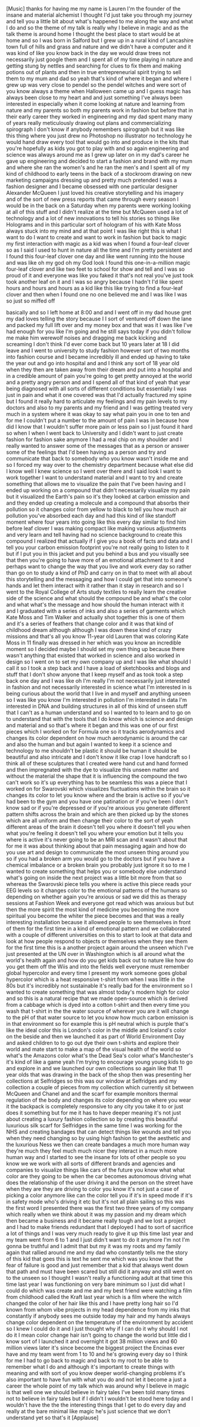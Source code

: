 
[Music]
thanks for having me my name is Lauren
I&#39;m the founder of the insane and
material alchemist I thought I&#39;d just
take you through my journey and tell you
a little bit about what&#39;s happened to me
along the way and what I do and so the
theme of my talk is really why I believe
in magic and as the talk theme is around
home I thought the best place to start
would be at home and so I was born in
Salford but I grew up in a rural kind of
Lancashire town full of hills and grass
and nature and we didn&#39;t have a computer
and it was kind of like you know back in
the day we would draw trees not
necessarily just google them and I spent
all of my time playing in nature and
getting stung by nettles and searching
for clues to fix them and making potions
out of plants and then in true
entrepreneurial spirit trying to sell
them to my mum and dad so yeah that&#39;s
kind of where it began and where I grew
up was very close to pendel so the
pendel witches and were sort of you know
always a theme when Halloween came up
and I guess magic has always been close
to my heart and and just something I&#39;ve
always been interested in especially
when it come looking at nature and
learning from nature and my parents so
both my parents work in fashion but
before that in their early career they
worked in engineering and my dad spent
many many of years really meticulously
drawing out plans and commercializing
spirograph I don&#39;t know if anybody
remembers spirograph but it was like
this thing where you just drew no
Photoshop no illustrator no technology
he would hand draw every tool that would
go into and produce in the kits that
you&#39;re hopefully as kids you got to play
with and so again engineering and
science was always around me as I grew
up later on in my dad&#39;s career he gave
up engineering and decided to start a
fashion and brand with my mum and where
she ran the women&#39;s and he ran the men&#39;s
and I spent all of my kind of childhood
to early teens in the back of a
stockroom drawing on new marketing
campaigns dressing up and pretty much
pretended I was a fashion designer and I
became obsessed with one particular
designer Alexander McQueen
I just loved his creative storytelling
and his imagery and
of the sort of new press reports that
came through every season I would be in
the back on a Saturday when my parents
were working looking at all of this
stuff and I didn&#39;t realize at the time
but McQueen used a lot of technology and
a lot of new innovations to tell his
stories so things like Holograms and in
this particular sort of hologram of his
with Kate Moss always stuck into my mind
and at that point I was like right this
is what I want to do I want to create
and want to work in fashion but back to
magic my first interaction with magic as
a kid was when I found a four-leaf
clover so as I said I used to hunt in
nature all the time and I&#39;m pretty
persistent and I found this four-leaf
clover one day and like went running
into the house and was like oh my god oh
my God look I found this
one-in-a-million magic four-leaf clover
and like two feet to school for show and
tell and I was so proud of it and
everyone was like you faked it that&#39;s
not real you&#39;ve just took took another
leaf on it and I was so angry because I
hadn&#39;t I&#39;d like spent hours and hours
and hours as a kid like this like trying
to find a four-leaf clover and then when
I found one no one believed me and I was
like I was so just so miffed off

basically and so I left home at 8:00 and
and I went off in my dad house gret my
dad loves telling the story because I I
sort of ventured off down the lane and
packed my full lift over and my money
box and that was it I was like I&#39;ve had
enough for you like I&#39;m going and he
still says today if you didn&#39;t follow me
make him werewolf noises and dragging me
back kicking and screaming I don&#39;t think
I&#39;d ever come back but 10 years later at
18 I did leave and I went to university
to study fashion however sort of two
months into fashion course and I became
incredibly ill and ended up having to
take the year out and go into hospital
and and I think any sort of 18 year old
when they then are taken away from their
dream and put into a hospital and in a
credible amount of pain you&#39;re going to
get pretty annoyed at the world and a
pretty angry person and and I spend all
of that kind of yeah that year being
diagnosed with all sorts of different
conditions but essentially I was just in
pain and what it one covered was that
I&#39;d actually fractured my spine but I
found it really hard to articulate my
feelings and my pain levels to my
doctors and also to my parents and my
friend
and I was getting treated very much in a
system where it was okay to say what
pain you in one to ten and for me I
couldn&#39;t put a number to the amount of
pain I was in because how did I know
that I wouldn&#39;t suffer more pain or less
pain so I just found it hard so when I
when I went back to University and I
didn&#39;t want to just create fashion for
fashion sake anymore I had a real chip
on my shoulder and I really wanted to
answer some of the messages that as a
person or answer some of the feelings
that I&#39;d been having as a person and try
and communicate that back to somebody
who you know wasn&#39;t inside me and so I
forced my way over to the chemistry
department because what else did I know
well I knew science so I went over there
and I said look I want to work together
I want to understand material and I want
to try and create something that allows
me to visualize the pain that I&#39;ve been
having and I ended up working on a
compound that didn&#39;t necessarily
visualize my pain but it visualized the
Earth&#39;s pain so it&#39;s they looked at
carbon emission and and they ended up
creating a molecule and a compound that
absorbs their pollution so it changes
color from yellow to black to tell you
how much air pollution you&#39;ve absorbed
each day and had this kind of like
standoff moment where four years into
going like this every day similar to
find him before leaf clover I was making
compact like making various adjustments
and very learn and tell having had no
science background to create this
compound I realized that actually if I
give you a book of facts and data and I
tell you your carbon emission footprint
you&#39;re not really going to listen to it
but if I put you in this jacket and put
you behind a bus and you visually see
that then you&#39;re going to have more of
an emotional attachment to it and
perhaps want to change the way that you
live and work every day so rather than
go on to study a kind of PhD and carry
on in that to meet with all about this
storytelling and the messaging and how I
could get that into someone&#39;s hands and
let them interact with it rather than it
stay in research and so I went to the
Royal College of Arts study textiles to
really learn the creative side of the
science and what should the compound be
and what&#39;s the color and what what&#39;s the
message and how should the human
interact with it and I graduated with a
series of inks and also a series of
garments which Kate Moss and Tim Walker
and actually shot together this is one
of them and it&#39;s a series of feathers
that change color and it was that kind
of childhood dream
although although I was down these kind
of crazy missions and that&#39;s all you
know 11-year old Lauren that was
coloring Kate Moss in 11 finally was
dressed in her which was you know an
incredible moment so I decided maybe I
should set my own thing up because there
wasn&#39;t anything that existed that worked
in science and also worked in design so
I went on to set my own company up and I
was like what should I call it so I took
a step back and I have a load of
sketchbooks and blogs and stuff that I
don&#39;t show anyone that I keep myself and
as took took a step back one day and I
was like oh I&#39;m really I&#39;m not
necessarily just interested in fashion
and not necessarily interested in
science what I&#39;m interested in is being
curious about the world that I live in
and myself and anything unseen so I was
like you know I&#39;m interested in
pollution I&#39;m interested in data I&#39;m
interested in DNA and building
structures in all of this kind of unseen
stuff that I can&#39;t as a human understand
and so I wanted to to learn and to go on
to understand that with the tools that I
do know which is science and design and
material and so that&#39;s where it began
and this was one of our first pieces
which I worked on for Formula one so it
tracks aerodynamics and changes its
color dependent on how much aerodynamic
is around the car and also the human and
but again I wanted to keep it a science
and technology to me shouldn&#39;t be
plastic it should be human it should be
beautiful and also intricate and I don&#39;t
know it like crap I love handcraft so I
think all of these sculptures that I
created were hand cut and hand formed
and then impregnated with the dye to
visualize this unseen matter and without
the material the shape that it is
influencing the compound the two can&#39;t
work so it&#39;s up everything has to be
seamless this was a piece that I worked
on for Swarovski which visualizes
fluctuations within the brain so it
changes its color to let you know where
and the brain is active so if you&#39;ve had
been to the gym and you have one
patination or if you&#39;ve been I don&#39;t
know sad or if you&#39;re depressed or if
you&#39;re anxious you generate different
pattern shifts across the brain and
which are then picked up by the stones
which are all uniform and then change
their color to the sort of yeah
different areas of the brain it doesn&#39;t
tell you where it doesn&#39;t tell you when
what you&#39;re feeling it doesn&#39;t tell you
where your emotion but it tells you
where is active
it&#39;s never going to be an MRI scan and
it wasn&#39;t about that for me it was about
thinking about that pain messaging again
and how do you use art and design to
communicate the most unseen thing around
you so if you had a broken arm you would
go to the doctors but if you have a
chemical imbalance or a broken brain you
probably just ignore it so to me I
wanted to create something that helps
you or somebody else understand what&#39;s
going on inside the next project was a
little bit more from that so whereas the
Swarovski piece tells you where is
active this piece reads your EEG levels
so it changes color to the emotional
patterns of the humans so depending on
whether again you&#39;re anxious or sad we
did this as therapy sessions at Fashion
Week and everyone got read which was
anxious but but then the more spirit the
most kind of medicine you becoming the
more spiritual you become the whiter the
piece becomes and that was a really
interesting installation because it
allowed people to see themselves in
front of them for the first time in a
kind of emotional pattern and we
collaborated with a couple of different
universities on this to start to look at
that data and look at how people respond
to objects or themselves when they see
them for the first time this is a
another project again around the unseen
which I&#39;ve just presented at the UN over
in Washington which is all around what
the world&#39;s health again and how do you
get kids back out to nature like how do
you get them off the Wiis and into the
fields well everyone must remember
global hypercolor and every time I
present my work someone goes global
hypercolor which is a heat responsive
t-shirt from when I was little in the
80s but it&#39;s incredibly not sustainable
it&#39;s really bad for the environment so I
wanted to create something that was
almost today&#39;s modern high for color and
so this is a natural recipe that we made
open-source which is derived from a
cabbage which is dyed into a cotton
t-shirt and then every time you wash
that t-shirt in the the water source of
wherever you are it will change to the
pH of that water source to let you know
how much carbon emission is in that
environment so for example this is pH
neutral which is purple that&#39;s like the
ideal color this is London&#39;s color in
the middle and Iceland&#39;s color on the
beside and then we launched it as part
of World Environment Day and asked
children to
to go out dye their own t-shirts and
explore their world and mate start to
make a map of the visual health of the
world so what&#39;s the Amazons color what&#39;s
the Dead Sea&#39;s color what&#39;s Manchester&#39;s
it&#39;s kind of like a game yeah I&#39;m trying
to encourage young young kids to go and
explore in and we launched our own
collections so again like that 11 year
olds that was drawing in the back of the
shop then was presenting her collections
at Selfridges so this was our window at
Selfridges and my collection a couple of
pieces from my collection which
currently sit between McQueen and Chanel
and and the scarf for example monitors
thermal regulation of the body and
changes its color depending on where you
wear it the backpack is completely
responsive to any city you take it to or
just does it something but for me it has
to have deeper meaning it&#39;s not just
about creating a luxury fashion
collection so by creating this beautiful
luxurious silk scarf for Selfridges in
the same time I was working for the NHS
and creating bandages that can detect
things like wounds and tell you when
they need changing so by using high
fashion to get the aesthetic and the
luxurious Ness we then can create
bandages a much more human way they&#39;re
much they feel much much nicer they
interact in a much more human way and I
started to see the insane for lots of
other people so you know we we work with
all sorts of different brands and
agencies and companies to visualize
things like cars of the future you know
what what color are they going to be
when the car becomes autonomous driving
what does the relationship of the user
driving it and the person on the street
have when they are they are driving to
color you know it&#39;s not just a case of
picking a color anymore like can the
color tell you if it&#39;s in speed mode if
it&#39;s in safety mode who&#39;s driving it etc
but it&#39;s not all plain sailing so this
was the first word I presented there was
the first two three years of my company
which really when we think about it was
my passion and my dream which then
became a business and it became really
tough and we lost a project and I had to
make friends redundant that I deployed I
had to sort of sacrifice a lot of things
and I was very much ready to give it up
this time last year and my team went
from 6 to 1 and I just didn&#39;t want to do
it anymore I&#39;m not
I&#39;m gonna be truthful and I admit that
but my it was my roots and my family
again that rallied around me and my dad
who constantly tells me the story of
this kid that goes this is text he sent
me which was you know that the fear of
failure is good and just remember that a
kid that always went down that path and
must have been scared but still did it
anyway and still went on to the unseen
so I thought I wasn&#39;t really a
functioning adult at that time this time
last year I was functioning on very bare
minimum so I just did what I could do
which was create and me and my best
friend were watching a film from
childhood called the Kraft last year
which is a film where the witch changed
the color of her hair like this and I
have pretty long hair so I&#39;d known from
whom vibe projects in my head dependence
from my inks that constantly if anybody
sees me outside today my hair and my
hands always change color dependent on
the temperature of the environment by
accident so I knew I could do it and I
just thought why if I can do it why
should I not do it I mean color change
hair isn&#39;t going to change the world but
little did I know sort of I launched it
and overnight it got 38 million views
and 60 million views later it&#39;s since
become the biggest project the Encinas
ever have and my team went from 1 to 10
and he&#39;s growing every day so I think
for me I had to go back to magic and
back to my root to be able to remember
what I do and although it&#39;s important to
create things with meaning and with sort
of you know deeper world-changing
problems it&#39;s also important to have fun
with what you do and not let it become a
just a career the whole point of my talk
which was around why I believe in magic
is that well one we should believe in
fairy tales I&#39;ve been told many times
not to believe in fairy tales but if I
didn&#39;t I wouldn&#39;t be stood here today
and I wouldn&#39;t have the the the
interesting things that I get to do
every day and really at the bare minimal
like magic he&#39;s just science that we
don&#39;t understand yet so that&#39;s it
[Applause]
